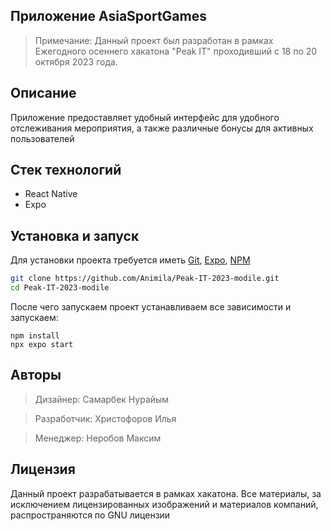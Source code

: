 ## Приложение AsiaSportGames

> Примечание:
> Данный проект был разработан в рамках Ежегодного осеннего хакатона "Peak IT" проходивший с 18 по 20 октября 2023 года.

## Описание

Приложение предоставляет удобный интерфейс для удобного отслеживания мероприятия, а также различные бонусы для активных пользователей

## Стек технологий

- React Native
- Expo

## Установка и запуск

Для установки проекта требуется иметь [Git](https://git-scm.com), [Expo](https://expo.dev/), [NPM](https://nodejs.org/ru)

```bash
git clone https://github.com/Animila/Peak-IT-2023-modile.git
cd Peak-IT-2023-modile
```

После чего запускаем проект устанавливаем все зависимости и запускаем:

```
npm install
npx expo start
```

## Авторы

> Дизайнер: Самарбек Нурайым

> Разработчик: Христофоров Илья

> Менеджер: Неробов Максим

## Лицензия

Данный проект разрабатывается в рамках хакатона. Все материалы, за исключением лицензированных изображений и материалов компаний, распространяются по GNU лицензии
